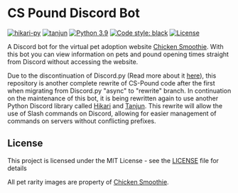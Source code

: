# CS Pound Discord Bot

[![hikari-py](https://img.shields.io/badge/hikari-v2.0.0.dev105-de4f91.svg)](https://github.com/hikari-py/hikari)
[![tanjun](https://img.shields.io/badge/tanjun-v2.3.0a1-blue.svg)](https://github.com/FasterSpeeding/Tanjun)
[![Python 3.9](https://img.shields.io/badge/python-3.10-blue.svg)](https://www.python.org/)
[![Code style: black](https://img.shields.io/badge/code%20style-black-000000.svg)](https://github.com/psf/black)
[![License](https://img.shields.io/github/license/haruyuki/CS-Pound-hikari.svg)](https://github.com/haruyuki/CS-Pound-hikari/blob/main/LICENSE)

A Discord bot for the virtual pet adoption website [Chicken Smoothie](https://www.chickensmoothie.com). With this bot you can view information on pets and pound opening times straight from Discord without accessing the website.

Due to the discontinuation of Discord.py (Read more about it [here](https://gist.github.com/Rapptz/4a2f62751b9600a31a0d3c78100287f1)), this repository is another complete rewrite of CS-Pound code after the first when migrating from Discord.py "async" to "rewrite" branch. In continuation on the maintenance of this bot, it is being rewritten again to use another Python Discord library called [Hikari](https://github.com/hikari-py/hikari) and [Tanjun](https://github.com/FasterSpeeding/Tanjun). This rewrite will allow the use of Slash commands on Discord, allowing for easier management of commands on servers without conflicting prefixes.

## License

This project is licensed under the MIT License - see the [LICENSE](LICENSE) file for details

All pet rarity images are property of [Chicken Smoothie](https://www.chickensmoothie.com).
